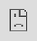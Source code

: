<html> <head> <meta property="og:image" content="https://raw.githubusercontent.com/eugenfink/zwanglos.wedding/master/meta_github.JPG" />
<meta name="viewport" content="width=device-width, initial-scale=1.0, maximum-scale=1.0, user-scalable=0"> <title>SAVE THE DATE</title> <style type="text/css"> html{ margin: 0; height: 100%; overflow: hidden; } iframe{ position: absolute; left:0; right:0; bottom:0; top:0; border:0; } </style> </head> <body> <iframe id="typeform-full" width="100%" height="100%" frameborder="0" src="https://thespeedproject.typeform.com/to/UrZn5C"></iframe> <script type="text/javascript" src="https://embed.typeform.com/embed.js"></script> </body> </html>
